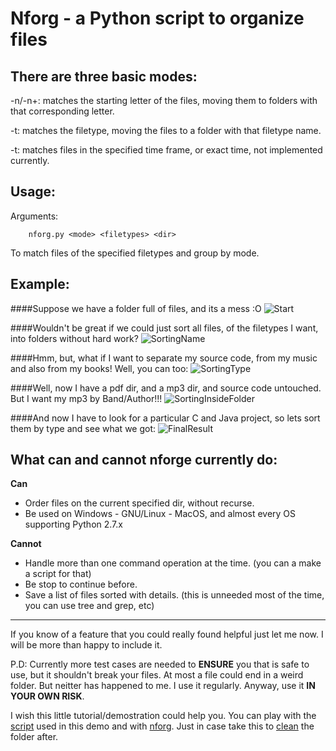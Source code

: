 Nforg  -  a Python script to organize files 
===========================================


There are three basic modes:
------------------------

-n/-n+: matches the starting letter of the files, moving them
 to folders with that corresponding letter.
 

-t: matches the filetype, moving the files to a folder with that
filetype name.


-t: matches files in the specified time frame, or exact time, not 
implemented currently.  





Usage: 
------

Arguments:

		nforg.py <mode> <filetypes> <dir>


To match files of the specified filetypes and group by mode.  



Example:  
----------



####Suppose we have a folder full of files, and its a mess :O
![Start](https://raw.github.com/someoneigna/python-projects/master/nforg-file_organizer/example_data/after.jpg)  





####Wouldn't be great if we could just sort all files, of the filetypes I want, into folders without hard work?
![SortingName](https://raw.github.com/someoneigna/python-projects/master/nforg-file_organizer/example_data/after_selective_name.jpg)  






####Hmm, but, what if I want to separate my source code, from my music and also from my books! Well, you can too:
![SortingType](https://raw.github.com/someoneigna/python-projects/master/nforg-file_organizer/example_data/sort_by_filetype.jpg)  







####Well, now I have a pdf dir, and a mp3 dir, and source code untouched. But I want my mp3 by Band/Author!!!
![SortingInsideFolder](https://raw.github.com/someoneigna/python-projects/master/nforg-file_organizer/example_data/sort_by_name_inside_mp3.jpg)  






####And now I have to look for a particular C and Java project, so lets sort them by type and see what we got:
![FinalResult](https://raw.github.com/someoneigna/python-projects/master/nforg-file_organizer/example_data/final_result.jpg)  










What can and cannot nforge currently do:  
----------------------------------------  



**Can**
* Order files on the current specified dir, without recurse.
* Be used on Windows - GNU/Linux - MacOS, and almost every OS supporting Python 2.7.x


**Cannot**
* Handle more than one command operation at the time. (you can a make a script for that)
* Be stop to continue before.
* Save a list of files sorted with details. (this is unneeded most of the time, you can use tree and grep, etc)  


---------------
If you know of a feature that you could really found helpful just let me now. I will be more than happy to include it.  


P.D: Currently more test cases are needed to **ENSURE** you that is safe to use, but it shouldn't break your files.
At most a file could end in a weird folder. But neitter has happened to me. I use it regularly. Anyway, use it **IN YOUR
OWN RISK**.  



I wish this little tutorial/demostration could help you. You can play with the [script][1] used in this demo and
with [nforg][2]. Just in case take this to [clean][3] the folder after.  


[1]: https://github.com/someoneigna/python-projects/blob/master/nforg-file_organizer/example_data/generate_files.py
[2]: https://github.com/someoneigna/python-projects/blob/master/nforg-file_organizer/nforg.py
[3]: https://github.com/someoneigna/python-projects/blob/master/nforg-file_organizer/example_data/clean_dir.sh
